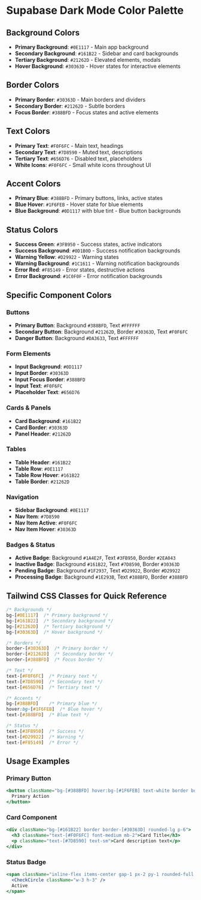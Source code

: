 
# Supabase Dark Mode Color Palette

## Background Colors
- **Primary Background**: `#0E1117` - Main app background
- **Secondary Background**: `#161B22` - Sidebar and card backgrounds  
- **Tertiary Background**: `#21262D` - Elevated elements, modals
- **Hover Background**: `#30363D` - Hover states for interactive elements

## Border Colors
- **Primary Border**: `#30363D` - Main borders and dividers
- **Secondary Border**: `#21262D` - Subtle borders
- **Focus Border**: `#388BFD` - Focus states and active elements

## Text Colors
- **Primary Text**: `#F0F6FC` - Main text, headings
- **Secondary Text**: `#7D8590` - Muted text, descriptions
- **Tertiary Text**: `#656D76` - Disabled text, placeholders
- **White Icons**: `#F0F6FC` - Small white icons throughout UI

## Accent Colors
- **Primary Blue**: `#388BFD` - Primary buttons, links, active states
- **Blue Hover**: `#1F6FEB` - Hover state for blue elements
- **Blue Background**: `#0D1117` with blue tint - Blue button backgrounds

## Status Colors
- **Success Green**: `#3FB950` - Success states, active indicators
- **Success Background**: `#0D1B0D` - Success notification backgrounds
- **Warning Yellow**: `#D29922` - Warning states
- **Warning Background**: `#1C1611` - Warning notification backgrounds  
- **Error Red**: `#F85149` - Error states, destructive actions
- **Error Background**: `#1C0F0F` - Error notification backgrounds

## Specific Component Colors

### Buttons
- **Primary Button**: Background `#388BFD`, Text `#FFFFFF`
- **Secondary Button**: Background `#21262D`, Border `#30363D`, Text `#F0F6FC`
- **Danger Button**: Background `#DA3633`, Text `#FFFFFF`

### Form Elements
- **Input Background**: `#0D1117`
- **Input Border**: `#30363D`
- **Input Focus Border**: `#388BFD`
- **Input Text**: `#F0F6FC`
- **Placeholder Text**: `#656D76`

### Cards & Panels
- **Card Background**: `#161B22`
- **Card Border**: `#30363D`
- **Panel Header**: `#21262D`

### Tables
- **Table Header**: `#161B22`
- **Table Row**: `#0E1117`
- **Table Row Hover**: `#161B22`
- **Table Border**: `#21262D`

### Navigation
- **Sidebar Background**: `#0E1117`
- **Nav Item**: `#7D8590`
- **Nav Item Active**: `#F0F6FC`
- **Nav Item Hover**: `#30363D`

### Badges & Status
- **Active Badge**: Background `#1A4E2F`, Text `#3FB950`, Border `#2EA043`
- **Inactive Badge**: Background `#161B22`, Text `#7D8590`, Border `#30363D`
- **Pending Badge**: Background `#1F2937`, Text `#D29922`, Border `#D29922`
- **Processing Badge**: Background `#1E293B`, Text `#388BFD`, Border `#388BFD`

## Tailwind CSS Classes for Quick Reference

```css
/* Backgrounds */
bg-[#0E1117]  /* Primary background */
bg-[#161B22]  /* Secondary background */
bg-[#21262D]  /* Tertiary background */
bg-[#30363D]  /* Hover background */

/* Borders */
border-[#30363D]  /* Primary border */
border-[#21262D]  /* Secondary border */
border-[#388BFD]  /* Focus border */

/* Text */
text-[#F0F6FC]  /* Primary text */
text-[#7D8590]  /* Secondary text */
text-[#656D76]  /* Tertiary text */

/* Accents */
bg-[#388BFD]    /* Primary blue */
hover:bg-[#1F6FEB]  /* Blue hover */
text-[#388BFD]  /* Blue text */

/* Status */
text-[#3FB950]  /* Success */
text-[#D29922]  /* Warning */
text-[#F85149]  /* Error */
```

## Usage Examples

### Primary Button
```jsx
<button className="bg-[#388BFD] hover:bg-[#1F6FEB] text-white border border-[#388BFD] px-4 py-2 rounded-lg text-sm font-medium transition-colors">
  Primary Action
</button>
```

### Card Component
```jsx
<div className="bg-[#161B22] border border-[#30363D] rounded-lg p-6">
  <h3 className="text-[#F0F6FC] font-medium mb-2">Card Title</h3>
  <p className="text-[#7D8590] text-sm">Card description text</p>
</div>
```

### Status Badge
```jsx
<span className="inline-flex items-center gap-1 px-2 py-1 rounded-full text-xs font-medium bg-[#1A4E2F] text-[#3FB950] border border-[#2EA043]">
  <CheckCircle className="w-3 h-3" />
  Active
</span>
```
